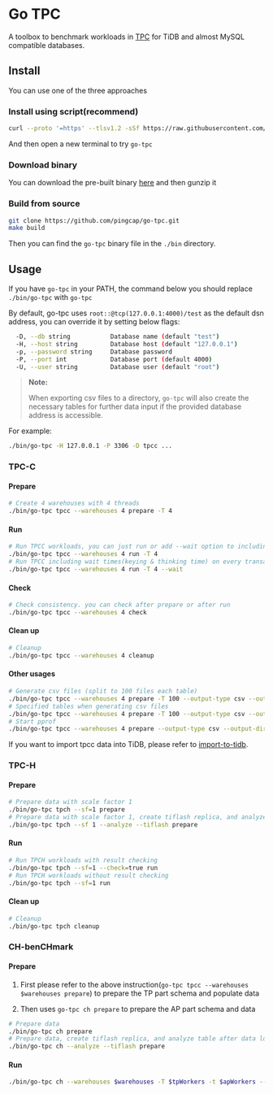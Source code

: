 # Go TPC

A toolbox to benchmark workloads in [TPC](http://www.tpc.org/) for TiDB and almost MySQL compatible databases.

## Install

You can use one of the three approaches

### Install using script(recommend)

```bash
curl --proto '=https' --tlsv1.2 -sSf https://raw.githubusercontent.com/pingcap/go-tpc/master/install.sh | sh
```

And then open a new terminal to try `go-tpc`

### Download binary

You can download the pre-built binary [here](https://github.com/pingcap/go-tpc/releases) and then gunzip it

### Build from source

```bash
git clone https://github.com/pingcap/go-tpc.git
make build
```

Then you can find the `go-tpc` binary file in the `./bin` directory.

## Usage

If you have `go-tpc` in your PATH, the command below you should replace `./bin/go-tpc` with `go-tpc`

By default, go-tpc uses `root::@tcp(127.0.0.1:4000)/test` as the default dsn address, you can override it by setting below flags:

```bash
  -D, --db string           Database name (default "test")
  -H, --host string         Database host (default "127.0.0.1")
  -p, --password string     Database password
  -P, --port int            Database port (default 4000)
  -U, --user string         Database user (default "root")

```

> **Note:**
>
> When exporting csv files to a directory, `go-tpc` will also create the necessary tables for further data input if 
> the provided database address is accessible.

For example:

```bash
./bin/go-tpc -H 127.0.0.1 -P 3306 -D tpcc ...
```

### TPC-C

#### Prepare

```bash
# Create 4 warehouses with 4 threads
./bin/go-tpc tpcc --warehouses 4 prepare -T 4
```

#### Run

```bash
# Run TPCC workloads, you can just run or add --wait option to including wait times
./bin/go-tpc tpcc --warehouses 4 run -T 4
# Run TPCC including wait times(keying & thinking time) on every transactions
./bin/go-tpc tpcc --warehouses 4 run -T 4 --wait
```

#### Check

```bash
# Check consistency. you can check after prepare or after run
./bin/go-tpc tpcc --warehouses 4 check
```

#### Clean up

```bash
# Cleanup
./bin/go-tpc tpcc --warehouses 4 cleanup
```

#### Other usages

```bash
# Generate csv files (split to 100 files each table)
./bin/go-tpc tpcc --warehouses 4 prepare -T 100 --output-type csv --output-dir data
# Specified tables when generating csv files
./bin/go-tpc tpcc --warehouses 4 prepare -T 100 --output-type csv --output-dir data --tables history,orders
# Start pprof
./bin/go-tpc tpcc --warehouses 4 prepare --output-type csv --output-dir data --pprof :10111
```

If you want to import tpcc data into TiDB, please refer to [import-to-tidb](docs/import-to-tidb.md).

### TPC-H

#### Prepare

```bash
# Prepare data with scale factor 1
./bin/go-tpc tpch --sf=1 prepare
# Prepare data with scale factor 1, create tiflash replica, and analyze table after data loaded
./bin/go-tpc tpch --sf 1 --analyze --tiflash prepare
```

#### Run

```bash
# Run TPCH workloads with result checking
./bin/go-tpc tpch --sf=1 --check=true run
# Run TPCH workloads without result checking
./bin/go-tpc tpch --sf=1 run
```

#### Clean up

```bash
# Cleanup
./bin/go-tpc tpch cleanup
```

### CH-benCHmark

#### Prepare

1. First please refer to the above instruction(`go-tpc tpcc --warehouses $warehouses prepare`) to prepare the TP part schema and populate data

2. Then uses `go-tpc ch prepare` to prepare the AP part schema and data

```bash
# Prepare data
./bin/go-tpc ch prepare
# Prepare data, create tiflash replica, and analyze table after data loaded
./bin/go-tpc ch --analyze --tiflash prepare
```

#### Run

```bash
./bin/go-tpc ch --warehouses $warehouses -T $tpWorkers -t $apWorkers --time $measurement-time run
```
